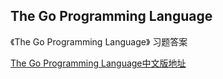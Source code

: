 ## The Go Programming Language

《The Go Programming Language》 习题答案

[The Go Programming Language中文版地址](https://docs.hacknode.org/gopl-zh/index.html)
